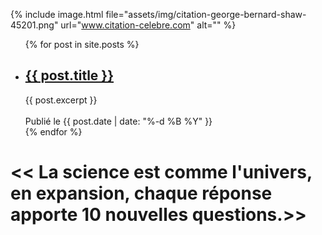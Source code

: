 ﻿---
---


{% include image.html file="assets/img/citation-george-bernard-shaw-45201.png" url="www.citation-celebre.com" alt="" %}



<ul>
  {% for post in site.posts %}
    <li>
      <h2><a href="{{ post.url }}">{{ post.title }}</a></h2>
      {{ post.excerpt }}<br>
      <br>
      Publié le {{ post.date | date: "%-d %B %Y" }}
    </li>
  {% endfor %}
</ul>

<h1>
<< La science est comme l'univers, en expansion, chaque réponse apporte 10 nouvelles questions.>>
</h1>
